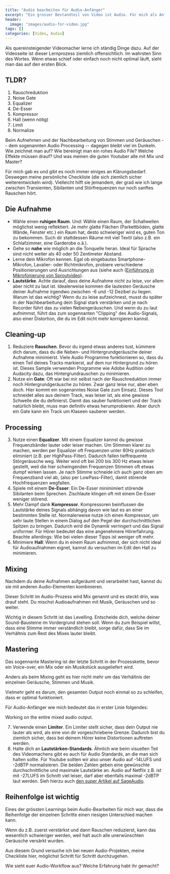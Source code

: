 ```yaml
---
title: "Audio bearbeiten für Audio-Anfänger"
excerpt: "Ein grosser Bestandteil von Video ist Audio. Für mich als Anfänger schwarze Magie. Diese Checkliste hat mir geholfen."
header:
  image: "images/audio-for-video.jpg"
tags: []
categories: [Video, Audio]
---
```


Als quereinsteigender Videomacher lerne ich ständig Dinge dazu. Auf der Videoseite ist dieser Lernprozess ziemlich offensichtlich. Im wahrsten Sinn des Wortes. Wenn etwas schief oder einfach noch nicht optimal läuft, sieht man das auf den ersten Blick.

## TLDR?

1. Rauschreduktion
2. Noise Gate
3. Equalizer
4. De-Esser
5. Kompressor
6. Hall (wenn nötig)
7. Limit
8. Normalize

Beim Aufnehmen und der Nachbearbeitung von Stimmen und Geräuschen -- dem sogenannten Audio Processing -- dagegen bleibt viel im Dunkeln. Wie zeichnet man auf? Wie bereinigt man ein rohes Audio File? Welche Effekte müssen drauf? Und was meinen die guten Youtuber alle mit Mix und Master?

Für mich gab es und gibt es noch immer einiges an Klärungsbedarf. Deswegen meine persönliche Checkliste (die sich ziemlich sicher weiterentwickeln wird). Vielleicht hilft sie jemandem, der grad wie ich lange zwischen Transienten, Sibilanten und Störfrequenzen nur noch sanftes Rauschen hört.

## Die Aufnahme

- Wähle einen **ruhigen Raum**. Und: Wähle einen Raum, der Schallwellen möglichst wenig reflektiert. Je mehr glatte Flächen (Parkettböden, glatte Wände, Fenster etc.) ein Raum hat, desto schwieriger wird es, guten Ton zu bekommen. Such dir stattdessen Räume mit viel Textil (also z.B. ein Schlafzimmer, eine Garderobe o.ä.).
- Gehe so **nahe** wie möglich an die Tonquelle heran. Ideal für Sprache sind nicht weiter als 40 oder 50 Zentimeter Abstand.
- Lerne dein Mikrofon kennen. Egal ob eingebautes Smartphone-Mikrofon, Lavalier- oder Richtmikrofon, probiere verschiedene Positionierungen und Ausrichtungen aus (siehe auch ([Einführung in Mikrofonierung von Sproutvideo](https://sproutvideo.com/blog/three-essential-mic-setups-when-to-use-them.html)).
- **Lautstärke**. Achte darauf, dass deine Aufnahme nicht zu leise, vor allem aber nicht zu laut ist. Idealerweise kommen die lautesten Geräusche deiner Aufnahme irgendwo zwischen -6 und -12 Dezibel zu liegen. Warum ist das wichtig? Wenn du zu leise aufzeichnest, musst du später in der Nachbearbeitung dein Signal stark verstärken und je nach Recorder führt das zu vielen Nebengeräuschen. Und wenn du zu laut aufnimmst, führt das zum sogennanten "Clipping" des Audio-Signals, also einer Distortion, die du im Edit nicht mehr korrigieren kannst.

## Cleaning-up

1. Reduziere **Rauschen**. Bevor du irgend etwas anderes tust, kümmere dich darum, dass du die Neben- und Hintergrundgeräusche deiner Aufnahme minimierst. Viele Audio Programme funktionieren so, dass du einen Teil deines Tracks markierst, auf dem nur Hintergrund zu hören ist. Dieses Sample verwenden Programme wie Adobe Audition oder Audacity dazu, das Hintergrundrauschen zu minimieren.
2. Nutze ein **Gate**: Oft war bei mir selbst nach der Rauschreduktion immer noch Hintergrundgeräusche zu hören. Zwar ganz leise nur, aber eben doch. Hier kommt ein sogenanntes Noise Gate zum Einsatz. Dieses Tool schneidet alles aus deinem Track, was leiser ist, als eine gewisse Schwelle die du definierst. Damit das sauber funktioniert und der Track natürlich bleibt, muss man definitiv etwas herumprobieren. Aber durch ein Gate kann ein Track um Klaseen sauberer werden.

## Processing

3. Nutze einen **Equalizer**. Mit einem Equalizer kannst du gewisse Frequenzbänder lauter oder leiser machen. Um Stimmen klarer zu machen, werden per Equalizer oft Frequenzen unter 80Hz praktisch eliminiert (z.B. per HighPass-Filter). Dadurch fallen tieffrequente Störgeräusche weg. Weiter wird oft bei 200 bis 300 Hz etwas leiser gestellt, weil die hier schwingenden Frequenzen Stimmen oft etwas dumpf wirken lassen. Je nach Stimme schneide ich auch ganz oben am Frequenzband viel ab, (also per LowPass-Filter), damit störende Hochfrequenzen wegfallen.
4. Spiele mit einem **De-Esser**: Ein De-Esser minimimiert störende Sibilanten beim Sprechen. Zischlaute klingen oft mit einem De-Esser weniger störend.
5. Mehr Dampf dank **Kompressor**. Kompressoren beinflussen die Lautstärke deines Signals abhängig davon wie laut es an einer bestimmten Stelle ist. Normalerweise nutze ich einen Kompressor, um sehr laute Stellen in einem Dialog auf den Pegel der durchschnittlichen Spitzen zu bringen. Dadurch wird die Dynamik verringert und das Signal uniformer. Für Hörer bedeutet das eine angenehmere Hörerfahrung. Beachte allerdings: Wie bei vielen dieser Tipps ist weniger oft mehr.
6. Minimiere **Hall**: Wenn du in einem Raum aufnimmst, der sich nicht ideal für Audioaufnahmen eignet, kannst du versuchen im Edit den Hall zu minimieren.

## Mixing

Nachdem du deine Aufnahmen aufgeräumt und verarbeitet hast, kannst du sie mit anderen Audio-Elementen kombinieren.

Dieser Schritt im Audio-Prozess wird Mix genannt und es steckt drin, was drauf steht. Du mischst Audioaufnahmen mit Musik, Geräuschen und so weiter. 

Wichtig in diesem Schritt ist das Levelling. Entscheide dich, welche deiner Sound-Bausteine im Vordergrund stehen soll. Wenn du zum Beispiel willst, dass eine Stimme immer verständlich bleibt, sorge dafür, dass Sie im Verhältnis zum Rest des Mixes lauter bleibt.

## Mastering

Das sogennante Mastering ist der letzte Schritt in der Prozesskette, bevor ein Voice-over, ein Mix oder ein Musikstück ausgeliefert wird.

Anders als beim Mixing geht es hier nicht mehr um das Verhältnis der einzelnen Geräusche, Stimmen und Musik.

Vielmehr geht es darum, den gesamten Output noch einmal so zu schleifen, dass er optimal funktioniert.

Für Audio-Anfänger wie mich bedeutet das in erster Linie folgendes:

Working on the entire mixed audio output.

7. Verwende einen **Limiter**. Ein Limiter stellt sicher, dass dein Output nie lauter als wird, als eine von dir vorgeschriebene Grenze. Dadurch bist du ziemlich sicher, dass bei deinem Hörer keine Distortionen auftreten werden.
8. Halte dich an **Lautstärken-Standards**. Ähnlich wie beim visuellen Teil des Videomachens gibt es auch für Audio Standards, an die man sich halten sollte. Für Youtube sollten wir also unser Audio auf -14LUFS und -2dBTP normalisieren. Die beiden Zahlen geben eine gewünschte durchschnittliche und maximale Lautstärke an. Audio auf Netflix z.B. ist mit -27LUFS im Schnitt viel leiser, darf aber ebenfalls maximal -2dBTP laut werden. Sieh hierzu auch [den super Artikel auf SageAudio](https://www.sageaudio.com/blog/mastering/mastering-voice-over-dialogue-for-video.php).

## Reihenfolge ist wichtig

Eines der grössten Learnings beim Audio-Bearbeiten für mich war, dass die Reihenfolge der einzelnen Schritte einen riesigen Unterschied machen kann.

Wenn du z.B. zuerst verstärkst und dann Rauschen reduzierst, kann das wesentlich schwieriger werden, weil halt auch alle unerwünschten Geräusche versärkt wurden.

Aus diesem Grund versuche ich bei neuen Audio-Projekten, meine Checkliste hier, möglichst Schritt für Schritt durchzugehen. 

Wie sieht euer Audio-Workflow aus? Welche Erfahrung habt ihr gemacht?